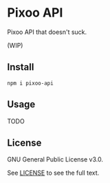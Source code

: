 # Pixoo API

Pixoo API that doesn't suck.

(WIP)

## Install

```
npm i pixoo-api
```

## Usage

TODO

## License

GNU General Public License v3.0.

See [LICENSE](LICENSE) to see the full text.